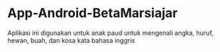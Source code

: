 # App-Android-BetaMarsiajar
Aplikasi ini digunakan untuk anak paud untuk mengenali angka, huruf, hewan, buah, dan kosa kata bahasa inggris
